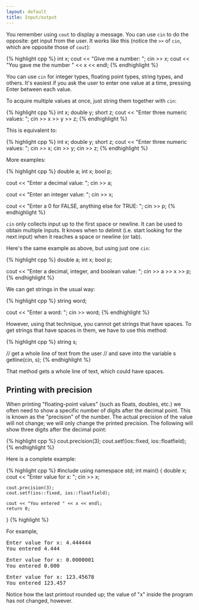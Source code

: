 ```yaml
---
layout: default
title: Input/output
---
```


You remember using `cout` to display a message. You can use `cin` to do
the opposite: get input from the user. It works like this (notice the
`>>` of `cin`, which are opposite those of `cout`):

{% highlight cpp %}
int x;
cout << "Give me a number: ";
cin >> x;
cout << "You gave me the number " << x << endl;
{% endhighlight %}

You can use `cin` for integer types, floating point types, string types,
and others. It's easiest if you ask the user to enter one value at a
time, pressing Enter between each value.

To acquire multiple values at once, just string them together with
`cin`:

{% highlight cpp %}
int x;
double y;
short z;
cout << "Enter three numeric values: ";
cin >> x >> y >> z;
{% endhighlight %}

This is equivalent to:

{% highlight cpp %}
int x;
double y;
short z;
cout << "Enter three numeric values: ";
cin >> x;
cin >> y;
cin >> z;
{% endhighlight %}

More examples:

{% highlight cpp %}
double a;
int x;
bool p;

cout << "Enter a decimal value: ";
cin >> a;
   
cout << "Enter an integer value: ";
cin >> x;
    
cout << "Enter a 0 for FALSE, anything else for TRUE: ";
cin >> p;
{% endhighlight %}

`cin` only collects input up to the first space or newline. It can be
used to obtain multiple inputs. It knows when to delimit (i.e. start
looking for the next input) when it reaches a space or newline (or
tab).

Here's the same example as above, but using just one `cin`:

{% highlight cpp %}
double a;
int x;
bool p;
    
cout << "Enter a decimal, integer, and boolean value: ";
cin >> a >> x >> p;
{% endhighlight %}

We can get strings in the usual way:

{% highlight cpp %}
string word;

cout << "Enter a word: ";
cin >> word;
{% endhighlight %}

However, using that technique, you cannot get strings that have
spaces. To get strings that have spaces in them, we have to use this
method:

{% highlight cpp %}
string s;

// get a whole line of text from the user
// and save into the variable s
getline(cin, s);
{% endhighlight %}

That method gets a whole line of text, which could have spaces.

## Printing with precision

When printing "floating-point values" (such as floats, doubles, etc.)
we often need to show a specific number of digits after the decimal
point. This is known as the "precision" of the number. The actual
precision of the value will not change; we will only change the
printed precision. The following will show three digits after the
decimal point:
 
{% highlight cpp %}
cout.precision(3);
cout.setf(ios::fixed, ios::floatfield);
{% endhighlight %}

Here is a complete example:

{% highlight cpp %}
#include <iostream>
using namespace std;
int main()
{
    double x;
    cout << "Enter value for x: ";
    cin >> x;
    
    cout.precision(3);
    cout.setf(ios::fixed, ios::floatfield);
    
    cout << "You entered " << x << endl;
    return 0;
}
{% highlight %}

For example,

<pre>
Enter value for x: 4.444444
You entered 4.444
</pre>

<pre>
Enter value for x: 0.0000001
You entered 0.000
</pre>

<pre>
Enter value for x: 123.45678
You entered 123.457
</pre>

Notice how the last printout rounded up; the value of "x" inside the
program has not changed, however.
